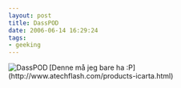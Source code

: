 ```yaml
---
layout: post
title: DassPOD
date: 2006-06-14 16:29:24
tags: 
- geeking
---
```

<img src="http://pjatt.net/images/2006/06/pic-icarta-small.gif" alt="DassPOD" align="left" />
[Denne</a> må jeg bare ha :P](http://www.atechflash.com/products-icarta.html)
